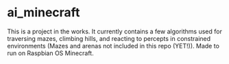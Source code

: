 # ai_minecraft
This is a project in the works. It currently contains a few algorithms used for traversing mazes, climbing hills, and reacting to percepts in constrained environments (Mazes and arenas not included in this repo (YET!)). Made to run on Raspbian OS Minecraft. 
